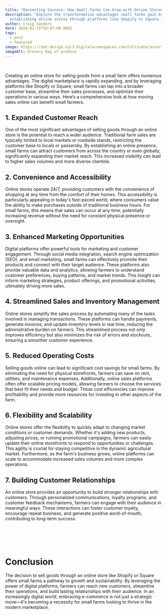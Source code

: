 ```yaml
---
title: "Harvesting Success: How Small Farms Can Grow with Online Stores"
description: "Explore the transformative advantages small farms gain by
  establishing online stores through platforms like Shopify or Square. "
author: Craig Sanders
date: 2024-02-15T18:47:00.000Z
tags:
  - post
  - featured
image: https://root-design.nyc3.digitaloceanspaces.com/Cultivate/assortment-different-fresh-vegetables%20(1).webp
imageAlt: Grocery bag of produce
---
```

<br>

Creating an online store for selling goods from a small farm offers numerous advantages. The digital marketplace is rapidly expanding, and by leveraging platforms like Shopify or Square, small farms can tap into a broader customer base, streamline their sales processes, and optimize their operations in various ways. Here’s a comprehensive look at how moving sales online can benefit small farmers.



## 1. Expanded Customer Reach

One of the most significant advantages of selling goods through an online store is the potential to reach a wider audience. Traditional farm sales are typically limited to local markets or roadside stands, restricting the customer base to locals or passersby. By establishing an online presence, small farms can attract customers from across the country or even globally, significantly expanding their market reach. This increased visibility can lead to higher sales volumes and more diverse clientele.



## 2. Convenience and Accessibility

Online stores operate 24/7, providing customers with the convenience of shopping at any time from the comfort of their homes. This accessibility is particularly appealing in today's fast-paced world, where consumers value the ability to make purchases outside of traditional business hours. For small farms, this means that sales can occur at any time, potentially increasing revenue without the need for constant physical presence or oversight.



## 3. Enhanced Marketing Opportunities

Digital platforms offer powerful tools for marketing and customer engagement. Through social media integration, search engine optimization (SEO), and email marketing, small farms can effectively promote their products and connect with their target audience. These platforms also provide valuable data and analytics, allowing farmers to understand customer preferences, buying patterns, and market trends. This insight can inform marketing strategies, product offerings, and promotional activities, ultimately driving more sales.



## 4. Streamlined Sales and Inventory Management

Online stores simplify the sales process by automating many of the tasks involved in managing transactions. These platforms can handle payments, generate invoices, and update inventory levels in real time, reducing the administrative burden on farmers. This streamlined process not only improves efficiency but also minimizes the risk of errors and stockouts, ensuring a smoother customer experience.



## 5. Reduced Operating Costs

Selling goods online can lead to significant cost savings for small farms. By eliminating the need for physical storefronts, farmers can save on rent, utilities, and maintenance expenses. Additionally, online sales platforms often offer scalable pricing models, allowing farmers to choose the services that best fit their needs and budget. These cost efficiencies can improve profitability and provide more resources for investing in other aspects of the farm.



## 6. Flexibility and Scalability

Online stores offer the flexibility to quickly adapt to changing market conditions or customer demands. Whether it's adding new products, adjusting prices, or running promotional campaigns, farmers can easily update their online storefronts to respond to opportunities or challenges. This agility is crucial for staying competitive in the dynamic agricultural market. Furthermore, as the farm's business grows, online platforms can scale to accommodate increased sales volumes and more complex operations.



## 7. Building Customer Relationships

An online store provides an opportunity to build stronger relationships with customers. Through personalized communications, loyalty programs, and customer feedback mechanisms, farmers can engage with their audience in meaningful ways. These interactions can foster customer loyalty, encourage repeat business, and generate positive word-of-mouth, contributing to long-term success.

# <br>

# Conclusion

The decision to sell goods through an online store like Shopify or Square offers small farms a pathway to growth and sustainability. By leveraging the power of digital platforms, farmers can reach new customers, streamline their operations, and build lasting relationships with their audience. In an increasingly digital world, embracing e-commerce is not just a strategic move—it's becoming a necessity for small farms looking to thrive in the modern marketplace.

